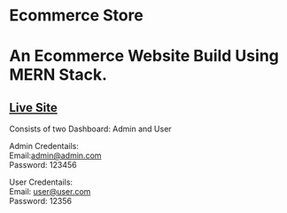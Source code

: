 # Ecommerce Store
# An Ecommerce Website Build Using MERN Stack.

## [Live Site](https://vishak-ecommerce-store.herokuapp.com)

Consists of two Dashboard: Admin and User

Admin Credentails:<br />
Email:admin@admin.com<br />
Password: 123456<br />

User Credentails:<br />
Email: user@user.com<br />
Password: 12356<br />


